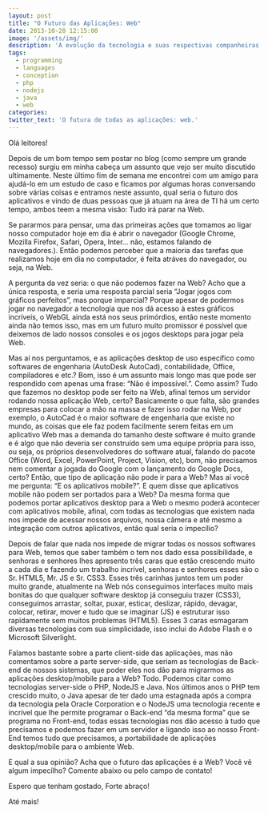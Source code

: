```yaml
---
layout: post
title: "O Futuro das Aplicações: Web"
date: 2013-10-28 12:15:00
image: '/assets/img/'
description: 'A evolução da tecnologia e suas respectivas companheiras, linguagens de programação, tem sido uma grande corrida que tem mostrado aquelas que vieram para ficar e as que nasceram para morrer e toda essa corrida tem nos dado uma visão onde cada linguagem se encaixa em um futuro bem próximo.'
tags:
  - programming
  - languages
  - conception
  - php
  - nodejs
  - java
  - web
categories:
twitter_text: 'O futura de todas as aplicações: web.'
---
```


Olá leitores!

Depois de um bom tempo sem postar no blog (como sempre um grande recesso) surgiu em minha cabeça um assunto que vejo ser muito discutido ultimamente. Neste último fim de semana me encontrei com um amigo para ajudá-lo em um estudo de caso e ficamos por algumas horas conversando sobre várias coisas e entramos neste assunto, qual seria o futuro dos aplicativos e vindo de duas pessoas que já atuam na área de TI há um certo tempo, ambos teem a mesma visão: Tudo irá parar na Web.

Se pararmos para pensar, uma das primeiras ações que tomamos ao ligar nosso computador hoje em dia é abrir o navegador (Google Chrome, Mozilla Firefox, Safari, Opera, Inter… não, estamos falando de navegadores.). Então podemos perceber que a maioria das tarefas que realizamos hoje em dia no computador, é feita atráves do navegador, ou seja, na Web.

A pergunta da vez seria: o que não podemos fazer na Web? Acho que a única resposta, e seria uma resposta parcial seria “Jogar jogos com gráficos perfeitos”, mas porque imparcial? Porque apesar de podermos jogar no navegador a tecnologia que nos dá acesso à estes gráficos incríveis, o WebGL ainda está nos seus primórdios, então neste momento ainda não temos isso, mas em um futuro muito promissor é possível que deixemos de lado nossos consoles e os jogos desktops para jogar pela Web.

Mas aí nos perguntamos, e as aplicações desktop de uso específico como softwares de engenharia (AutoDesk AutoCad), contabilidade, Office, compiladores e etc.? Bom, isso é um assunto mais longo mas que pode ser respondido com apenas uma frase: “Não é impossível.”. Como assim? Tudo que fazemos no desktop pode ser feito na Web, afinal temos um servidor rodando nossa aplicação Web, certo? Basicamente o que falta, são grandes empresas para colocar a mão na massa e fazer isso rodar na Web, por exemplo, o AutoCad é o maior software de engenharia que existe no mundo, as coisas que ele faz podem facilmente serem feitas em um aplicativo Web mas a demanda do tamanho deste software é muito grande e é algo que não deveria ser construído sem uma equipe própria para isso, ou seja, os próprios desenvolvedores do software atual, falando do pacote Office (Word, Excel, PowerPoint, Project, Vision, etc), bom, não precisamos nem comentar a jogada do Google com o lançamento do Google Docs, certo? Então, que tipo de aplicação não pode ir para a Web? Mas aí você me pergunta: “E os aplicativos mobile?”. E quem disse que aplicativos mobile não podem ser portados para a Web? Da mesma forma que podemos portar aplicativos desktop para a Web o mesmo poderá acontecer com aplicativos mobile, afinal, com todas as tecnologias que existem nada nos impede de acessar nossos arquivos, nossa câmera e até mesmo a integração com outros aplicativos, então qual seria o impecílio?

Depois de falar que nada nos impede de migrar todas os nossos softwares para Web, temos que saber também o tem nos dado essa possibilidade, e senhoras e senhores lhes apresento três caras que estão crescendo muito a cada dia e fazendo um trabalho incrível, senhoras e senhores esses são o Sr. HTML5, Mr. JS e Sr. CSS3. Esses três carinhas juntos tem um poder muito grande, atualmente na Web nós conseguimos interfaces muito mais bonitas do que qualquer software desktop já conseguiu trazer (CSS3), conseguimos arrastar, soltar, puxar, esticar, deslizar, rápido, devagar, colocar, retirar, mover e tudo que se imaginar (JS) e estruturar isso rapidamente sem muitos problemas (HTML5). Esses 3 caras esmagaram diversas tecnologias com sua simplicidade, isso inclui do Adobe Flash e o Microsoft Silverlight.

Falamos bastante sobre a parte client-side das aplicações, mas não comentamos sobre a parte server-side, que seriam as tecnologias de Back-end de nossos sistemas, que poder eles nos dão para migrarmos as aplicações desktop/mobile para a Web? Todo. Podemos citar como tecnologias server-side o PHP, NodeJS e Java. Nos últimos anos o PHP tem crescido muito, o Java apesar de ter dado uma estagnada após a compra da tecnologia pela Oracle Corporation e o NodeJS uma tecnologia recente e incrível que lhe permite programar o Back-end “da mesma forma” que se programa no Front-end, todas essas tecnologias nos dão acesso à tudo que precisamos e podemos fazer em um servidor e ligando isso ao nosso Front-End temos tudo que precisamos, a portabilidade de aplicações desktop/mobile para o ambiente Web.

E qual a sua opinião? Acha que o futuro das aplicações é a Web? Você vê algum impecílho? Comente abaixo ou pelo campo de contato!

Espero que tenham gostado,
Forte abraço!

Até mais!
